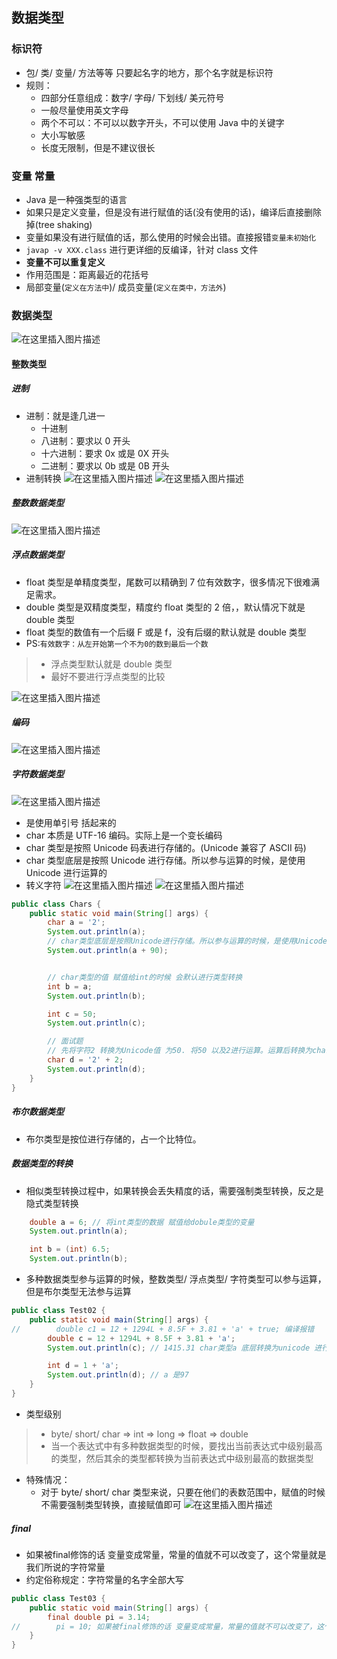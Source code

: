 ## 数据类型

### 标识符

- 包/ 类/ 变量/ 方法等等 只要起名字的地方，那个名字就是标识符
- 规则：
  - 四部分任意组成：数字/ 字母/ 下划线/ 美元符号
  - 一般尽量使用英文字母
  - 两个不可以：不可以以数字开头，不可以使用 Java 中的关键字
  - 大小写敏感
  - 长度无限制，但是不建议很长

### 变量 常量

- Java 是一种强类型的语言
- 如果只是定义变量，但是没有进行赋值的话(没有使用的话)，编译后直接删除掉(tree shaking)
- 变量如果没有进行赋值的话，那么使用的时候会出错。直接报错`变量未初始化`
- `javap -v XXX.class` 进行更详细的反编译，针对 class 文件
- **变量不可以重复定义**
- 作用范围是：距离最近的花括号
- 局部变量(`定义在方法中`)/ 成员变量(`定义在类中，方法外`)

### 数据类型

![在这里插入图片描述](https://img-blog.csdnimg.cn/a430825b82204878a756df9dfc513871.png)

#### 整数类型

##### 进制

- 进制：就是逢几进一
  - 十进制
  - 八进制：要求以 0 开头
  - 十六进制：要求 0x 或是 0X 开头
  - 二进制：要求以 0b 或是 0B 开头
- 进制转换
  ![在这里插入图片描述](https://img-blog.csdnimg.cn/b2fb88bf2e3e4331941c138d293bbe34.png)
  ![在这里插入图片描述](https://img-blog.csdnimg.cn/101c0aad81604db48fe8040c69643885.png)

##### 整数数据类型

![在这里插入图片描述](https://img-blog.csdnimg.cn/b827a30a1b8044ac81170061972ab32f.png)

##### 浮点数据类型

- float 类型是单精度类型，尾数可以精确到 7 位有效数字，很多情况下很难满足需求。
- double 类型是双精度类型，精度约 float 类型的 2 倍，，默认情况下就是 double 类型
- float 类型的数值有一个后缀 F 或是 f，没有后缀的默认就是 double 类型
- PS:`有效数字：从左开始第一个不为0的数到最后一个数`

> - 浮点类型默认就是 double 类型
> - 最好不要进行浮点类型的比较

![在这里插入图片描述](https://img-blog.csdnimg.cn/0b49fa57d4084f42ba91cd1eaf1da679.png)

##### 编码

![在这里插入图片描述](https://img-blog.csdnimg.cn/7882655edf794a6994c4105fe4bd7d53.png)

##### 字符数据类型

![在这里插入图片描述](https://img-blog.csdnimg.cn/2271cabaf46d4b78b24939782c5508dd.png)

- 是使用单引号 括起来的
- char 本质是 UTF-16 编码。实际上是一个变长编码
- char 类型是按照 Unicode 码表进行存储的。(Unicode 兼容了 ASCII 码)
- char 类型底层是按照 Unicode 进行存储。所以参与运算的时候，是使用 Unicode 进行运算的
- 转义字符
  ![在这里插入图片描述](https://img-blog.csdnimg.cn/4551384567804ad3b190619aa659523a.png)
  ![在这里插入图片描述](https://img-blog.csdnimg.cn/72c5a6a936fa4bdaaf502e6371c59532.png)

```java
public class Chars {
    public static void main(String[] args) {
        char a = '2';
        System.out.println(a);
        // char类型底层是按照Unicode进行存储。所以参与运算的时候，是使用Unicode进行运算的
        System.out.println(a + 90);


        // char类型的值 赋值给int的时候 会默认进行类型转换
        int b = a;
        System.out.println(b);

        int c = 50;
        System.out.println(c);

        // 面试题
        // 先将字符2 转换为Unicode值 为50. 将50 以及2进行运算。运算后转换为char类型
        char d = '2' + 2;
        System.out.println(d);
    }
}
```

##### 布尔数据类型

- 布尔类型是按位进行存储的，占一个比特位。

##### 数据类型的转换

- 相似类型转换过程中，如果转换会丢失精度的话，需要强制类型转换，反之是隐式类型转换

```java
    double a = 6; // 将int类型的数据 赋值给dobule类型的变量
    System.out.println(a);

    int b = (int) 6.5;
    System.out.println(b);
```

- 多种数据类型参与运算的时候，整数类型/ 浮点类型/ 字符类型可以参与运算，但是布尔类型无法参与运算

```java
public class Test02 {
    public static void main(String[] args) {
//        double c1 = 12 + 1294L + 8.5F + 3.81 + 'a' + true; 编译报错
        double c = 12 + 1294L + 8.5F + 3.81 + 'a';
        System.out.println(c); // 1415.31 char类型a 底层转换为unicode 进行运算

        int d = 1 + 'a';
        System.out.println(d); // a 是97
    }
}
```

- 类型级别

> - byte/ short/ char => int => long => float => double
> - 当一个表达式中有多种数据类型的时候，要找出当前表达式中级别最高的类型，然后其余的类型都转换为当前表达式中级别最高的数据类型

- 特殊情况：
  - 对于 byte/ short/ char 类型来说，只要在他们的表数范围中，赋值的时候不需要强制类型转换，直接赋值即可
    ![在这里插入图片描述](https://img-blog.csdnimg.cn/5a259544a9064d9db4a193c3b06ee738.png)

##### final
- 如果被final修饰的话 变量变成常量，常量的值就不可以改变了，这个常量就是我们所说的字符常量
- 约定俗称规定：字符常量的名字全部大写
```java
public class Test03 {
    public static void main(String[] args) {
        final double pi = 3.14;
//        pi = 10; 如果被final修饰的话 变量变成常量，常量的值就不可以改变了，这个常量就是我们所说的字符常量。 约定俗称规定：字符常量的名字全部大写
    }
}
```
